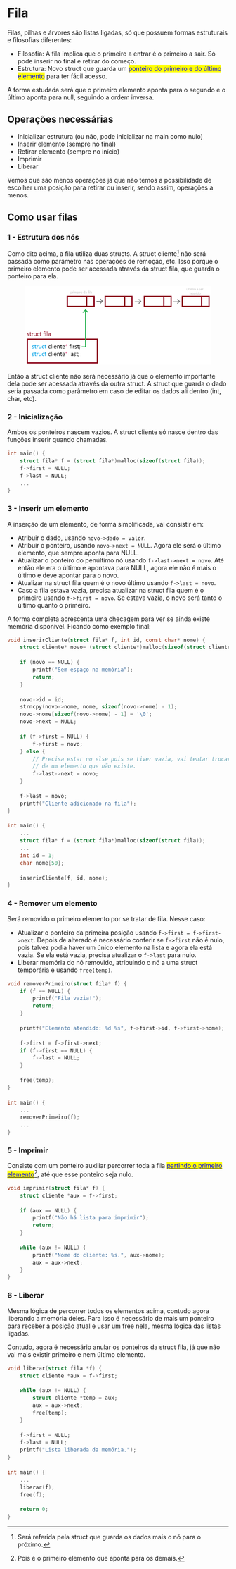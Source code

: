 # Fila

Filas, pilhas e árvores são listas ligadas, só que possuem formas estruturais e filosofias diferentes:

* Filosofia: A fila implica que o primeiro a entrar é o primeiro a sair. Só pode inserir no final e retirar do começo.
* Estrutura: Novo struct que guarda um <mark style="color:blue;">ponteiro do primeiro e do último elemento</mark> para ter fácil acesso.

A forma estudada será que o primeiro elemento aponta para o segundo e o último aponta para null, seguindo a ordem inversa.

## Operações necessárias

* Inicializar estrutura (ou não, pode inicializar na main como nulo)
* Inserir elemento (sempre no final)
* Retirar elemento (sempre no início)
* Imprimir
* Liberar

Vemos que são menos operações já que não temos a possibilidade de escolher uma posição para retirar ou inserir, sendo assim, operações a menos.

## Como usar filas

### 1 - Estrutura dos nós

Como dito acima, a fila utiliza duas structs. A struct cliente[^1] não será passada como parâmetro nas operações de remoção, etc. Isso porque o primeiro elemento pode ser acessada através da struct fila, que guarda o ponteiro para ela.

<figure><img src="../../.gitbook/assets/image (10).png" alt=""><figcaption></figcaption></figure>

Então a struct cliente não será necessário já que o elemento importante dela pode ser acessada através da outra struct. A struct que guarda o dado seria passada como parâmetro em caso de editar os dados ali dentro (int, char, etc).

### 2 - Inicialização

Ambos os ponteiros nascem vazios. A struct cliente só nasce dentro das funções inserir quando chamadas.

```c
int main() {
    struct fila* f = (struct fila*)malloc(sizeof(struct fila));
    f->first = NULL;
    f->last = NULL;
    ...
}
```

### 3 - Inserir um elemento

A inserção de um elemento, de forma simplificada, vai consistir em:

* Atribuir o dado, usando `novo->dado = valor`.
* Atribuir o ponteiro, usando `novo->next = NULL`. Agora ele será o último elemento, que sempre aponta para NULL.
* Atualizar o ponteiro do penúltimo nó usando `f->last->next = novo`. Até então ele era o último e apontava para NULL, agora ele não é mais o último e deve apontar para o novo.
* Atualizar na struct fila quem é o novo último usando `f->last = novo`.
* Caso a fila estava vazia, precisa atualizar na struct fila quem é o primeiro usando `f->first = novo`. Se estava vazia, o novo será tanto o último quanto o primeiro.

A forma completa acrescenta uma checagem para ver se ainda existe memória disponível. Ficando como exemplo final:

```c
void inserirCliente(struct fila* f, int id, const char* nome) {
    struct cliente* novo= (struct cliente*)malloc(sizeof(struct cliente));
    
    if (novo == NULL) {
        printf("Sem espaço na memória");
        return;
    }
    
    novo->id = id;
    strncpy(novo->nome, nome, sizeof(novo->nome) - 1);
    novo->nome[sizeof(novo->nome) - 1] = '\0';
    novo->next = NULL;
    
    if (f->first = NULL) {
        f->first = novo;
    } else {
        // Precisa estar no else pois se tiver vazia, vai tentar trocar o ponteiro
        // de um elemento que não existe. 
        f->last->next = novo;
    }
    
    f->last = novo;
    printf("Cliente adicionado na fila");
}

int main() {
    ...
    struct fila* f = (struct fila*)malloc(sizeof(struct fila));
    ...
    int id = 1;
    char nome[50];
    
    inserirCliente(f, id, nome);
}
```

### 4 - Remover um elemento

Será removido o primeiro elemento por se tratar de fila. Nesse caso:

* Atualizar o ponteiro da primeira posição usando `f->first = f->first->next`. Depois de alterado é necessário conferir se `f->first` não é nulo, pois talvez podia haver um único elemento na lista e agora ela está vazia. Se ela está vazia, precisa atualizar o `f->last` para nulo.
* Liberar memória do nó removido, atribuindo o nó a uma struct temporária e usando `free(temp)`.

```c
void removerPrimeiro(struct fila* f) {
    if (f == NULL) {
        printf("Fila vazia!");
        return;
    }
    
    printf("Elemento atendido: %d %s", f->first->id, f->first->nome);
    
    f->first = f->first->next;
    if (f->first == NULL) {
        f->last = NULL;
    }
    
    free(temp);
}

int main() {
    ...
    removerPrimeiro(f);
    ...
}
```

### 5 - Imprimir

Consiste com um ponteiro auxiliar percorrer toda a fila [<mark style="color:blue;">partindo o primeiro elemento</mark>](#user-content-fn-2)[^2], até que esse ponteiro seja nulo.

```c
void imprimir(struct fila* f) {
    struct cliente *aux = f->first;
    
    if (aux == NULL) {
        printf("Não há lista para imprimir");
        return;
    }
    
    while (aux != NULL) {
        printf("Nome do cliente: %s.", aux->nome);
        aux = aux->next;
    }
}
```

### 6 - Liberar

Mesma lógica de percorrer todos os elementos acima, contudo agora liberando a memória deles. Para isso é necessário de mais um ponteiro para receber a posição atual e usar um free nela, mesma lógica das listas ligadas.

Contudo, agora é necessário anular os ponteiros da struct fila, já que não vai mais existir primeiro e nem último elemento.

```c
void liberar(struct fila *f) {
    struct cliente *aux = f->first;
    
    while (aux != NULL) {
        struct cliente *temp = aux;
        aux = aux->next;
        free(temp);
    }
    
    f->first = NULL;
    f->last = NULL;
    printf("Lista liberada da memória.");
}

int main() {
    ...
    liberar(f);
    free(f);
    
    return 0;
}
```

[^1]: Será referida pela struct que guarda os dados mais o nó para o próximo.

[^2]: Pois é o primeiro elemento que aponta para os demais.

